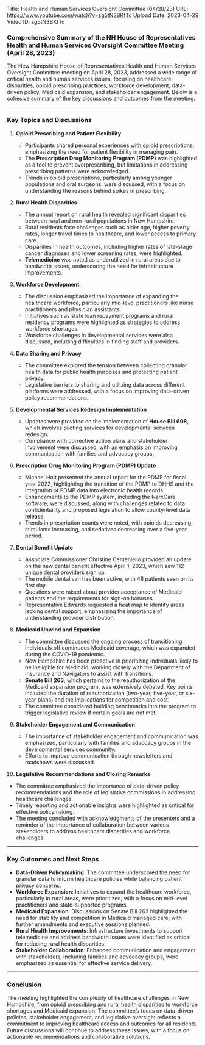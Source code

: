Title: Health and Human Services Oversight Committee (04/28/23)
URL: https://www.youtube.com/watch?v=sg5tN3BKfTc
Upload Date: 2023-04-29
Video ID: sg5tN3BKfTc

### Comprehensive Summary of the NH House of Representatives Health and Human Services Oversight Committee Meeting (April 28, 2023)

The New Hampshire House of Representatives Health and Human Services Oversight Committee meeting on April 28, 2023, addressed a wide range of critical health and human services issues, focusing on healthcare disparities, opioid prescribing practices, workforce development, data-driven policy, Medicaid expansion, and stakeholder engagement. Below is a cohesive summary of the key discussions and outcomes from the meeting:

---

### **Key Topics and Discussions**

1. **Opioid Prescribing and Patient Flexibility**  
   - Participants shared personal experiences with opioid prescriptions, emphasizing the need for patient flexibility in managing pain.  
   - The **Prescription Drug Monitoring Program (PDMP)** was highlighted as a tool to prevent overprescribing, but limitations in addressing prescribing patterns were acknowledged.  
   - Trends in opioid prescriptions, particularly among younger populations and oral surgeons, were discussed, with a focus on understanding the reasons behind spikes in prescribing.

2. **Rural Health Disparities**  
   - The annual report on rural health revealed significant disparities between rural and non-rural populations in New Hampshire.  
   - Rural residents face challenges such as older age, higher poverty rates, longer travel times to healthcare, and lower access to primary care.  
   - Disparities in health outcomes, including higher rates of late-stage cancer diagnoses and lower screening rates, were highlighted.  
   - **Telemedicine** was noted as underutilized in rural areas due to bandwidth issues, underscoring the need for infrastructure improvements.

3. **Workforce Development**  
   - The discussion emphasized the importance of expanding the healthcare workforce, particularly mid-level practitioners like nurse practitioners and physician assistants.  
   - Initiatives such as state loan repayment programs and rural residency programs were highlighted as strategies to address workforce shortages.  
   - Workforce challenges in developmental services were also discussed, including difficulties in finding staff and providers.

4. **Data Sharing and Privacy**  
   - The committee explored the tension between collecting granular health data for public health purposes and protecting patient privacy.  
   - Legislative barriers to sharing and utilizing data across different platforms were addressed, with a focus on improving data-driven policy recommendations.

5. **Developmental Services Redesign Implementation**  
   - Updates were provided on the implementation of **House Bill 608**, which involves piloting services for developmental services redesign.  
   - Compliance with corrective action plans and stakeholder involvement were discussed, with an emphasis on improving communication with families and advocacy groups.

6. **Prescription Drug Monitoring Program (PDMP) Update**  
   - Michael Holt presented the annual report for the PDMP for fiscal year 2022, highlighting the transition of the PDMP to DHHS and the integration of PDMP data into electronic health records.  
   - Enhancements to the PDMP system, including the NarxCare software, were discussed, along with challenges related to data confidentiality and proposed legislation to allow county-level data release.  
   - Trends in prescription counts were noted, with opioids decreasing, stimulants increasing, and sedatives decreasing over a five-year period.

7. **Dental Benefit Update**  
   - Associate Commissioner Christine Centeniello provided an update on the new dental benefit effective April 1, 2023, which saw 112 unique dental providers sign up.  
   - The mobile dental van has been active, with 48 patients seen on its first day.  
   - Questions were raised about provider acceptance of Medicaid patients and the requirements for sign-on bonuses.  
   - Representative Edwards requested a heat map to identify areas lacking dental support, emphasizing the importance of understanding provider distribution.

8. **Medicaid Unwind and Expansion**  
   - The committee discussed the ongoing process of transitioning individuals off continuous Medicaid coverage, which was expanded during the COVID-19 pandemic.  
   - New Hampshire has been proactive in prioritizing individuals likely to be ineligible for Medicaid, working closely with the Department of Insurance and Navigators to assist with transitions.  
   - **Senate Bill 263**, which pertains to the reauthorization of the Medicaid expansion program, was extensively debated. Key points included the duration of reauthorization (two-year, five-year, or six-year plans) and the implications for competition and cost.  
   - The committee considered building benchmarks into the program to trigger legislative review if certain goals are not met.

9. **Stakeholder Engagement and Communication**  
   - The importance of stakeholder engagement and communication was emphasized, particularly with families and advocacy groups in the developmental services community.  
   - Efforts to improve communication through newsletters and roadshows were discussed.

10. **Legislative Recommendations and Closing Remarks**  
   - The committee emphasized the importance of data-driven policy recommendations and the role of legislative commissions in addressing healthcare challenges.  
   - Timely reporting and actionable insights were highlighted as critical for effective policymaking.  
   - The meeting concluded with acknowledgments of the presenters and a reminder of the importance of collaboration between various stakeholders to address healthcare disparities and workforce challenges.

---

### **Key Outcomes and Next Steps**
- **Data-Driven Policymaking**: The committee underscored the need for granular data to inform healthcare policies while balancing patient privacy concerns.  
- **Workforce Expansion**: Initiatives to expand the healthcare workforce, particularly in rural areas, were prioritized, with a focus on mid-level practitioners and state-supported programs.  
- **Medicaid Expansion**: Discussions on Senate Bill 263 highlighted the need for stability and competition in Medicaid managed care, with further amendments and executive sessions planned.  
- **Rural Health Improvements**: Infrastructure investments to support telemedicine and address bandwidth issues were identified as critical for reducing rural health disparities.  
- **Stakeholder Collaboration**: Enhanced communication and engagement with stakeholders, including families and advocacy groups, were emphasized as essential for effective service delivery.

---

### **Conclusion**
The meeting highlighted the complexity of healthcare challenges in New Hampshire, from opioid prescribing and rural health disparities to workforce shortages and Medicaid expansion. The committee’s focus on data-driven policies, stakeholder engagement, and legislative oversight reflects a commitment to improving healthcare access and outcomes for all residents. Future discussions will continue to address these issues, with a focus on actionable recommendations and collaborative solutions.